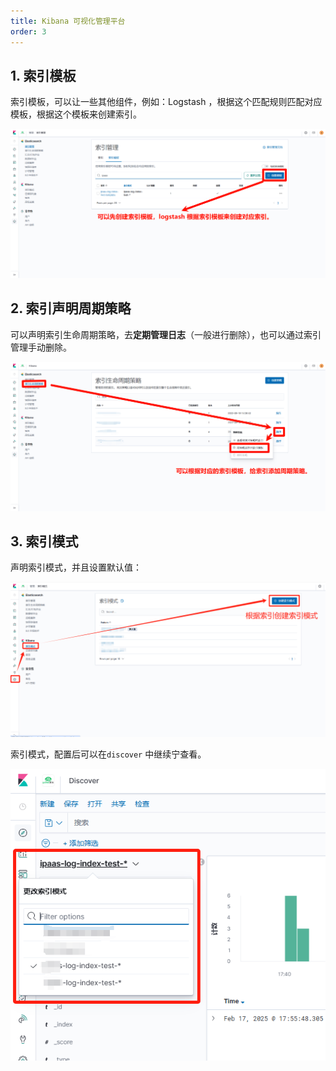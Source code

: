 ```yaml
---
title: Kibana 可视化管理平台
order: 3
---
```


## 1. 索引模板

索引模板，可以让一些其他组件，例如：Logstash ，根据这个匹配规则匹配对应模板，根据这个模板来创建索引。

![image-20250217183913813](https://raw.githubusercontent.com/xupengboo/xupengboo-picture/main/img/image-20250217183913813.png)

## 2. 索引声明周期策略

可以声明索引生命周期策略，去**定期管理日志**（一般进行删除），也可以通过索引管理手动删除。

![image-20250217184145601](https://raw.githubusercontent.com/xupengboo/xupengboo-picture/main/img/image-20250217184145601.png)


## 3. 索引模式
声明索引模式，并且设置默认值：

![image-20250217183508888](https://raw.githubusercontent.com/xupengboo/xupengboo-picture/main/img/image-20250217183508888.png)

索引模式，配置后可以在`discover` 中继续宁查看。

![image-20250217183707421](https://raw.githubusercontent.com/xupengboo/xupengboo-picture/main/img/image-20250217183707421.png)

